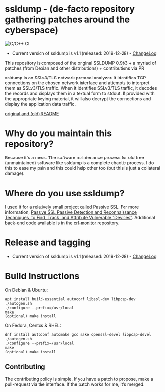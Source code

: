 # ssldump - (de-facto repository gathering patches around the cyberspace)

![C/C++ CI](https://github.com/adulau/ssldump/workflows/C/C++%20CI/badge.svg)

- Current version of ssldump is v1.1 (released: 2019-12-28) - [ChangeLog](https://raw.githubusercontent.com/adulau/ssldump/master/ChangeLog)

This repository is composed of the original SSLDUMP 0.9b3 + a myriad of patches (from Debian and other distributions) + contributions via PR

ssldump is an SSLv3/TLS network protocol analyzer. It identifies TCP
connections on the chosen network interface and attempts to interpret
them as SSLv3/TLS traffic. When it identifies SSLv3/TLS traffic, it
decodes the records and displays them in a textual form to stdout. If
provided with the appropriate keying material, it will also decrypt
the connections and display the application data traffic.

[original and (old) README](README)

# Why do you maintain this repository?

Because it's a mess. The software maintenance process for old free (unmaintained) software
like ssldump is a complete chaotic process. I do this to ease my pain and this could help
other too (but this is just a collateral damage).

# Where do you use ssldump?

I used it for a relatively small project called Passive SSL. For more information, [Passive SSL Passive Detection and Reconnaissance Techniques, to Find, Track, and Attribute Vulnerable ”Devices”](https://www.first.org/resources/papers/conf2015/first_2015_-_leverett_-_dulaunoy_-_passive_detection_20150604.pdf).
Additional back-end code available is in the [crl-monitor ](https://github.com/adulau/crl-monitor/tree/master/bin/x509) repository.

# Release and tagging

- Current version of ssldump is v1.1 (released: 2019-12-28) - [ChangeLog](https://raw.githubusercontent.com/adulau/ssldump/master/ChangeLog)

# Build instructions

On Debian & Ubuntu:
```
apt install build-essential autoconf libssl-dev libpcap-dev
./autogen.sh
./configure --prefix=/usr/local
make
(optional) make install
```

On Fedora, Centos & RHEL:
```
dnf install autoconf automake gcc make openssl-devel libpcap-devel
./autogen.sh
./configure --prefix=/usr/local
make
(optional) make install
```

## Contributing

The contributing policy is simple. If you have a patch to propose, make a pull-request
via the interface. If the patch works for me, it's merged.


